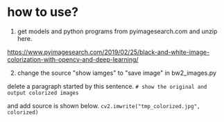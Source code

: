 # how to use?

1. get models and python programs from pyimagesearch.com and unzip here.

https://www.pyimagesearch.com/2019/02/25/black-and-white-image-colorization-with-opencv-and-deep-learning/

2. change the source "show iamges" to "save image" in bw2_images.py

delete a paragraph started by this sentence.
`# show the original and output colorized images`

and add source is shown below.
`cv2.imwrite("tmp_colorized.jpg", colorized)`
